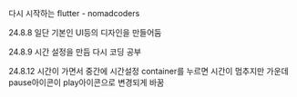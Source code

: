 다시 시작하는 flutter - nomadcoders

24.8.8 일단 기본인 UI등의 디자인을 만들어둠


24.8.9 시간 설정을 만듬 다시 코딩 공부

24.8.12 시간이 가면서 중간에 시간설정 container를 누르면 시간이 멈추지만 가운데 pause아이콘이 play아이콘으로 변경되게 바꿈 